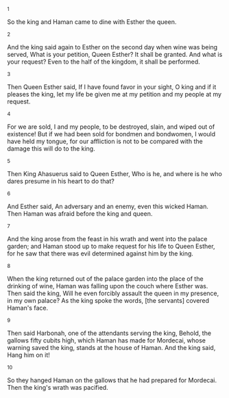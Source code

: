 <sup>1</sup> 

So the king and Haman came to dine with Esther the queen. 

<sup>2</sup> 

And the king said again to Esther on the second day when wine was being served, What is your petition, Queen Esther? It shall be granted. And what is your request? Even to the half of the kingdom, it shall be performed. 

<sup>3</sup> 

Then Queen Esther said, If I have found favor in your sight, O king and if it pleases the king, let my life be given me at my petition and my people at my request. 

<sup>4</sup> 

For we are sold, I and my people, to be destroyed, slain, and wiped out of existence! But if we had been sold for bondmen and bondwomen, I would have held my tongue, for our affliction is not to be compared with the damage this will do to the king. 

<sup>5</sup> 

Then King Ahasuerus said to Queen Esther, Who is he, and where is he who dares presume in his heart to do that? 

<sup>6</sup> 

And Esther said, An adversary and an enemy, even this wicked Haman. Then Haman was afraid before the king and queen. 

<sup>7</sup> 

And the king arose from the feast in his wrath and went into the palace garden; and Haman stood up to make request for his life to Queen Esther, for he saw that there was evil determined against him by the king. 

<sup>8</sup> 

When the king returned out of the palace garden into the place of the drinking of wine, Haman was falling upon the couch where Esther was. Then said the king, Will he even forcibly assault the queen in my presence, in my own palace? As the king spoke the words, [the servants] covered Haman's face. 

<sup>9</sup> 

Then said Harbonah, one of the attendants serving the king, Behold, the gallows fifty cubits high, which Haman has made for Mordecai, whose warning saved the king, stands at the house of Haman. And the king said, Hang him on it! 

<sup>10</sup> 

So they hanged Haman on the gallows that he had prepared for Mordecai. Then the king's wrath was pacified.
